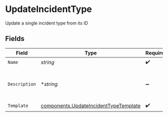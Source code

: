 # UpdateIncidentType

Update a single incident type from its ID


## Fields

| Field                                                                                          | Type                                                                                           | Required                                                                                       | Description                                                                                    |
| ---------------------------------------------------------------------------------------------- | ---------------------------------------------------------------------------------------------- | ---------------------------------------------------------------------------------------------- | ---------------------------------------------------------------------------------------------- |
| `Name`                                                                                         | *string*                                                                                       | :heavy_check_mark:                                                                             | N/A                                                                                            |
| `Description`                                                                                  | **string*                                                                                      | :heavy_minus_sign:                                                                             | A description of the incident type                                                             |
| `Template`                                                                                     | [components.UpdateIncidentTypeTemplate](../../models/components/updateincidenttypetemplate.md) | :heavy_check_mark:                                                                             | N/A                                                                                            |